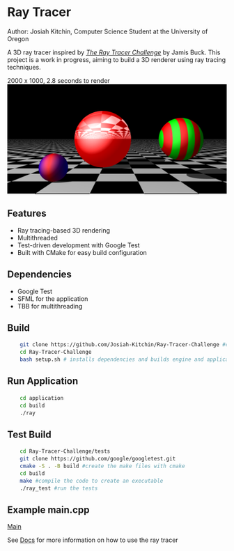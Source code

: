 # Ray Tracer
Author: Josiah Kitchin, Computer Science Student at the University of Oregon

A 3D ray tracer inspired by *[The Ray Tracer Challenge](https://www.oreilly.com/library/view/the-ray-tracer/9781680506778/)* by Jamis Buck. This project is a work in progress, aiming to build a 3D renderer using ray tracing techniques.



2000 x 1000, 2.8 seconds to render 
![My Image](images/spheres.png)




## Features
- Ray tracing-based 3D rendering
- Multithreaded 
- Test-driven development with Google Test
- Built with CMake for easy build configuration

## Dependencies 

- Google Test 
- SFML for the application 
- TBB for multithreading 



## Build 
```bash
    git clone https://github.com/Josiah-Kitchin/Ray-Tracer-Challenge #clone the repo 
    cd Ray-Tracer-Challenge 
    bash setup.sh # installs dependencies and builds engine and application
```

## Run Application 
```bash
    cd application
    cd build
    ./ray
```

## Test Build
```bash
    cd Ray-Tracer-Challenge/tests
    git clone https://github.com/google/googletest.git
    cmake -S . -B build #create the make files with cmake 
    cd build
    make #compile the code to create an executable 
    ./ray_test #run the tests 
```

## Example main.cpp
[Main](src/main.cpp)


See [Docs](docs) for more information on how to use the ray tracer





